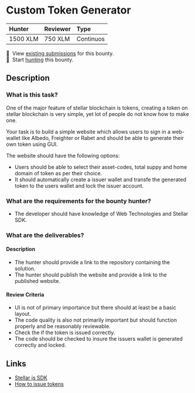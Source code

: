 # Custom Token Generator

| Hunter | Reviewer | Type
| :- | :- | :-
| 1500 XLM | 750 XLM | Continuos

📜&nbsp; View [existing submissions](https://github.com/tyvdh/stellar-quest-bounties/issues?q=is%3Aissue+label%3Acustom-token-generator) for this bounty. \
🔵&nbsp; Start [hunting](https://github.com/tyvdh/stellar-quest-bounties/issues/new?assignees=&labels=&template=begin-the-hunt.yml&link=https://github.com/tyvdh/stellar-quest-bounties/blob/main/bounties/level-1/custom-token-generator.md) this bounty.

## Description

### What is this task?

One of the major feature of stellar blockchain is tokens, creating a token on stellar blockchain is very simple, yet lot of people do not know how to make one.

Your task is to build a simple website which allows users to sign in a web-wallet like Albedo, Freighter or Rabet and should be able to generate their own token using GUI.

The website should have the following options:
 * Users should be able to select their asset-codes, total suppy and home domain of token as per their choice.
 * It should automatically create a issuer wallet and transfe the generated token to the users wallet and lock the issuer account.

 
### What are the requirements for the bounty hunter?
* The developer should have knowledge of Web Technologies and Stellar SDK.

### What are the deliverables?
#### Description
  - The hunter should provide a link to the repository containing the solution.
  - The hunter should publish the website and provide a link to the published website.

#### Review Criteria
  - UI is not of primary importance but there should at least be a basic layout.
  - The code quality is also not primarily important but should function properly and be reasonably reviewable.
  - Check the if the token is issued correctly.
  - The code should be checked to insure the issuers wallet is generated correctly and locked.

## Links
- [Stellar js SDK](https://github.com/stellar/js-stellar-sdk)
- [How to issue tokens](https://www.lumenauts.com/guides/how-to-issue-a-token-or-ico-on-stellar)
